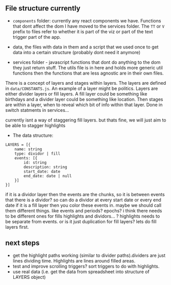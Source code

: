 ## File structure currently

- `components` folder: currently any react components we have. Functions that dont affect the dom I have moved to the services folder. The `TT` or `V` prefix to files refer to whether it is part of the viz or part of the text trigger part of the app.

- data, the files with data in them and a script that we used once to get data into a certain structure (probably dont need it anymore)

- services folder - javascript functions that dont do anything to the dom they just return stuff. The utils file is in here and holds more generic util functions then the functions that are less agnostic are in their own files.

There is a concept of layers and stages within layers. The layers are defined in `data/CONSTANTS.js`. An example of a layer might be politics.
Layers are either divider layers or fill layers. A fill layer could be something like birthdays and a divider layer could be something like location.
Then stages are within a layer, when to reveal which bit of info within that layer. Done in switch statments in services...

currently isnt a way of staggering fill layers. but thats fine, we will just aim to be able to stagger highlights

- The data structure:
```
LAYERS = [{
    name: string
    type: dividor | fill
    events: [{
        id: string
        description: string
        start_date: date
        end_date: date | null
    }]
}]
```
if it is a dividor layer then the events are the chunks, so it is between events that there is a dividor? so can do a dividor at every start date
or every end date
if it is a fill layer then you color these events in.
maybe we should call them different things. like events and periods? epochs? i think there needs to be different ones for fills highlights and dividors... ? highlights needs to be separate from events. or is it just duplication for fill layers? lets do fill layers first.


## next steps
- get the highlight paths working (similar to divider paths).dividers are just lines dividing time. Highlights are lines around filled areas.
- test and improve scrolling triggers? sort triggers to do with highlights.
- use real data (i.e. get the data from spreadsheet into structure of LAYERS object)